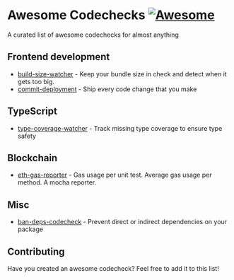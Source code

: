 # Awesome Codechecks [![Awesome](https://cdn.rawgit.com/sindresorhus/awesome/d7305f38d29fed78fa85652e3a63e154dd8e8829/media/badge.svg)](https://github.com/sindresorhus/awesome)

A curated list of awesome codechecks for almost anything

## Frontend development

- [build-size-watcher](https://github.com/codechecks/build-size-watcher) - Keep your bundle size in check and detect when it gets too big.
- [commit-deployment](https://github.com/codechecks/commit-deployment) - Ship every code change that you make

## TypeScript

- [type-coverage-watcher](https://github.com/codechecks/type-coverage-watcher) - Track missing type coverage to ensure type safety

## Blockchain

- [eth-gas-reporter](https://github.com/cgewecke/eth-gas-reporter) - Gas usage per unit test. Average gas usage per method. A mocha reporter.

## Misc

- [ban-deps-codecheck](https://github.com/codechecks/ban-deps-codecheck) - Prevent direct or indirect dependencies on your package

## Contributing

Have you created an awesome codecheck? Feel free to add it to this list!
